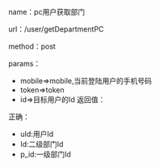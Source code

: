 name：pc用户获取部门

url：/user/getDepartmentPC

method：post

params：

* mobile=>mobile,当前登陆用户的手机号码
* token=>token
* id=>目标用户的Id
返回值：

正确：

* uId:用户Id
* Id:二级部门Id
* p_id:一级部门Id


